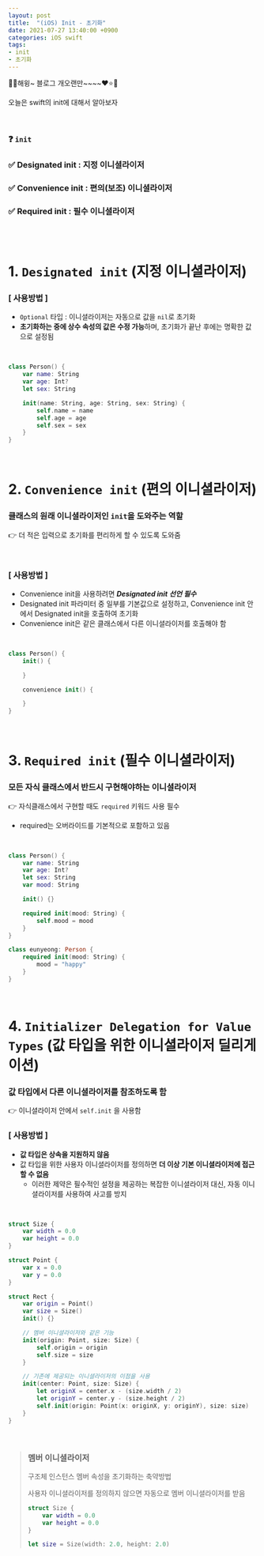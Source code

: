 ```yaml
---
layout: post
title:  "(iOS) Init - 초기화"
date: 2021-07-27 13:40:00 +0900
categories: iOS swift
tags:
- init
- 초기화
---
```


🌈💕해윙~ 블로그 개오랜만~~~~❤️⭐️💜

오늘은 swift의 init에 대해서 알아보자

<br>

### ❓ `init`

### ✅  Designated init : 지정 이니셜라이저

### ✅  Convenience init : 편의(보조) 이니셜라이저

### ✅  Required init : 필수 이니셜라이저

<br>
<br>

# 1. `Designated init` (지정 이니셜라이저)

### [ 사용방법 ]
* `Optional` 타입 : 이니셜라이저는 자동으로 값을 `nil`로 초기화  
* **초기화하는 중에 상수 속성의 값은 수정 가능**하며, 초기화가 끝난 후에는 명확한 값으로 설정됨

<br>

```swift
class Person() {
    var name: String
    var age: Int?
    let sex: String

    init(name: String, age: String, sex: String) {
        self.name = name
        self.age = age
        self.sex = sex
    }
}
```
<br>

# 2. `Convenience init` (편의 이니셜라이저)

### 클래스의 원래 이니셜라이저인 `init`을 도와주는 역할 
👉 더 적은 입력으로 초기화를 편리하게 할 수 있도록 도와줌

<br>

### [ 사용방법 ]
* Convenience init을 사용하려면 ***Designated init 선언 필수***
* Designated init 파라미터 중 일부를 기본값으로 설정하고, Convenience init 안에서 Designated init을 호출하여 초기화
* Convenience init은 같은 클래스에서 다른 이니셜라이저를 호출해야 함

<br>

```swift
class Person() {
    init() {

    }

    convenience init() {

    }
}
```
<br>

# 3. `Required init` (필수 이니셜라이저)

### 모든 자식 클래스에서 반드시 구현해야하는 이니셜라이저
👉 자식클래스에서 구현할 때도 `required` 키워드 사용 필수

* required는 오버라이드를 기본적으로 포함하고 있음

<br>

```swift
class Person() {
    var name: String
    var age: Int?
    let sex: String
    var mood: String

    init() {}

    required init(mood: String) {
        self.mood = mood
    }
}

class eunyeong: Person {
    required init(mood: String) {
        mood = "happy"
    }
}
```

<br>

# 4. `Initializer Delegation for Value Types` (값 타입을 위한 이니셜라이저 딜리게이션)

### **값 타입**에서 다른 이니셜라이저를 참조하도록 함
👉 이니셜라이저 안에서 `self.init` 을 사용함

### [ 사용방법 ]
* **값 타입은 상속을 지원하지 않음**
* 값 타입을 위한 사용자 이니셜라이저를 정의하면 **더 이상 기본 이니셜라이저에 접근할 수 없음**
    * 이러한 제약은 필수적인 설정을 제공하는 복잡한 이니셜라이저 대신, 자동 이니셜라이저를 사용하여 사고를 방지

<br>

```swift
struct Size {
    var width = 0.0
    var height = 0.0
}

struct Point {
    var x = 0.0
    var y = 0.0
}

struct Rect {
    var origin = Point()
    var size = Size()
    init() {}

    // 멤버 이니셜라이저와 같은 기능
    init(origin: Point, size: Size) {
        self.origin = origin
        self.size = size
    }

    // 기존에 제공되는 이니셜라이저의 이점을 사용
    init(center: Point, size: Size) {
        let originX = center.x - (size.width / 2)
        let originY = center.y - (size.height / 2)
        self.init(origin: Point(x: originX, y: originY), size: size)
    }
}
```

<br>

> ### **멤버 이니셜라이저** 
> 구조체 인스턴스 멤버 속성을 초기화하는 축약방법 
>
> 사용자 이니셜라이저를 정의하지 않으면 자동으로 멤버 이니셜라이저를 받음
>
> ```swift
> struct Size {
>     var width = 0.0
>     var height = 0.0
> }
> 
> let size = Size(width: 2.0, height: 2.0)
> ```
>